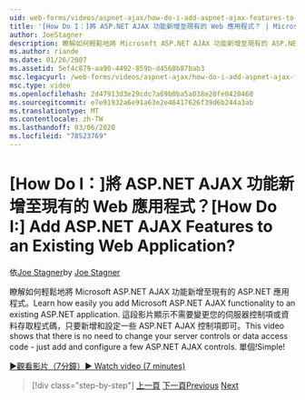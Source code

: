 ```yaml
---
uid: web-forms/videos/aspnet-ajax/how-do-i-add-aspnet-ajax-features-to-an-existing-web-application
title: '[How Do I：]將 ASP.NET AJAX 功能新增至現有的 Web 應用程式？ | Microsoft Docs'
author: JoeStagner
description: 瞭解如何輕鬆地將 Microsoft ASP.NET AJAX 功能新增至現有的 ASP.NET 應用程式。 這段影片顯示不需要變更您的服務 。
ms.author: riande
ms.date: 01/26/2007
ms.assetid: 5ef4c879-aa90-4492-859b-d4568b87bab3
msc.legacyurl: /web-forms/videos/aspnet-ajax/how-do-i-add-aspnet-ajax-features-to-an-existing-web-application
msc.type: video
ms.openlocfilehash: 2d47913d3e29cdc7a69b0ba5a038e20fe0420460
ms.sourcegitcommit: e7e91932a6e91a63e2e46417626f39d6b244a3ab
ms.translationtype: MT
ms.contentlocale: zh-TW
ms.lasthandoff: 03/06/2020
ms.locfileid: "78523769"
---
```

# <a name="how-do-i-add-aspnet-ajax-features-to-an-existing-web-application"></a><span data-ttu-id="fb6d0-105">[How Do I：]將 ASP.NET AJAX 功能新增至現有的 Web 應用程式？</span><span class="sxs-lookup"><span data-stu-id="fb6d0-105">[How Do I:] Add ASP.NET AJAX Features to an Existing Web Application?</span></span>

<span data-ttu-id="fb6d0-106">依[Joe Stagner](https://github.com/JoeStagner)</span><span class="sxs-lookup"><span data-stu-id="fb6d0-106">by [Joe Stagner](https://github.com/JoeStagner)</span></span>

<span data-ttu-id="fb6d0-107">瞭解如何輕鬆地將 Microsoft ASP.NET AJAX 功能新增至現有的 ASP.NET 應用程式。</span><span class="sxs-lookup"><span data-stu-id="fb6d0-107">Learn how easily you add Microsoft ASP.NET AJAX functionality to an existing ASP.NET application.</span></span> <span data-ttu-id="fb6d0-108">這段影片顯示不需要變更您的伺服器控制項或資料存取程式碼，只要新增和設定一些 ASP.NET AJAX 控制項即可。</span><span class="sxs-lookup"><span data-stu-id="fb6d0-108">This video shows that there is no need to change your server controls or data access code - just add and configure a few ASP.NET AJAX controls.</span></span> <span data-ttu-id="fb6d0-109">單個!</span><span class="sxs-lookup"><span data-stu-id="fb6d0-109">Simple!</span></span>

[<span data-ttu-id="fb6d0-110">&#9654;觀看影片（7分鐘）</span><span class="sxs-lookup"><span data-stu-id="fb6d0-110">&#9654; Watch video (7 minutes)</span></span>](https://channel9.msdn.com/Blogs/ASP-NET-Site-Videos/how-do-i-add-aspnet-ajax-features-to-an-existing-web-application)

> [!div class="step-by-step"]
> <span data-ttu-id="fb6d0-111">[上一頁](how-do-i-make-client-side-network-callbacks-with-aspnet-ajax.md)
> [下一頁](how-do-i-aspnet-ajax-enable-an-existing-web-service.md)</span><span class="sxs-lookup"><span data-stu-id="fb6d0-111">[Previous](how-do-i-make-client-side-network-callbacks-with-aspnet-ajax.md)
[Next](how-do-i-aspnet-ajax-enable-an-existing-web-service.md)</span></span>
